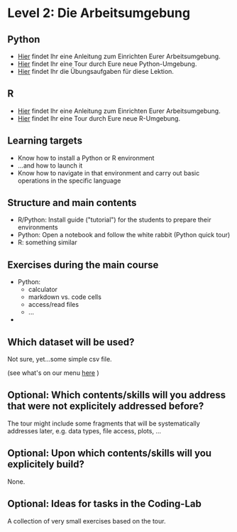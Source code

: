 
# Level 2: Die Arbeitsumgebung

## Python

- [Hier](python/README.md) findet Ihr eine Anleitung zum Einrichten Eurer Arbeitsumgebung.
- [Hier](python/tour-de-python.html) findet Ihr eine Tour durch Eure neue Python-Umgebung.
- [Hier](python/exercises02.html) findet Ihr die Übungsaufgaben für diese Lektion.

## R

- [Hier](R/README.md) findet Ihr eine Anleitung zum Einrichten Eurer Arbeitsumgebung.
- [Hier](R/README.md) findet Ihr eine Tour durch Eure neue R-Umgebung.

## Learning targets

- Know how to install a Python or R environment
- ...and how to launch it
- Know how to navigate in that environment and carry out basic operations
  in the specific language

## Structure and main contents

- R/Python: Install guide ("tutorial") for the students to prepare their environments
- Python: Open a notebook and follow the white rabbit (Python quick tour)
- R: something similar

## Exercises during the main course

- Python:
   - calculator
   - markdown vs. code cells
   - access/read files
   - ...
- 

## Which dataset will be used?

Not sure, yet...some simple csv file.

(see what's on our menu [here](https://docs.google.com/document/d/1_G0cOln6_omAV4TaKkYK8tFK1fvvzaH_YP5BD31ZzUE/edit#) )

## Optional: Which contents/skills will you address that were not explicitely addressed before?

The tour might include some fragments that will be systematically addresses later, e.g. data types, file access, plots, ...


## Optional: Upon which contents/skills will you explicitely build?

None.


## Optional: Ideas for tasks in the Coding-Lab

A collection of very small exercises based on the tour.

